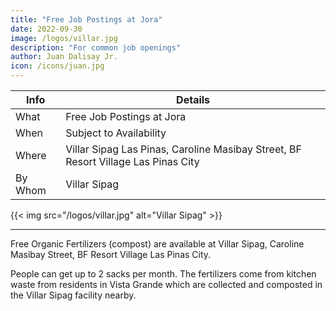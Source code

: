 ```yaml
---
title: "Free Job Postings at Jora"
date: 2022-09-30
image: /logos/villar.jpg
description: "For common job openings"
author: Juan Dalisay Jr.
icon: /icons/juan.jpg
---
```



Info | Details 
--- | ---
What | Free Job Postings at Jora 
When | Subject to Availability
Where | Villar Sipag Las Pinas, Caroline Masibay Street, BF Resort Village Las Pinas City
By Whom | Villar Sipag

{{< img src="/logos/villar.jpg" alt="Villar Sipag" >}}

---

Free Organic Fertilizers (compost) are available at Villar Sipag, Caroline Masibay Street, BF Resort Village Las Pinas City. 

People can get up to 2 sacks per month. The fertilizers come from kitchen waste from residents in Vista Grande which are collected and composted in the Villar Sipag facility nearby. 

